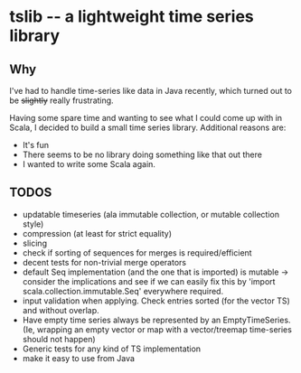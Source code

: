 # tslib -- a lightweight time series library

## Why 
I've had to handle time-series like data in Java recently, which turned out to be ~~slightly~~ really frustrating.

Having some spare time and wanting to see what I could come up with in Scala, I decided to build a small time series library. Additional reasons are:

  - It's fun
  - There seems to be no library doing something like that out there
  - I wanted to write some Scala again.

## TODOS
  - updatable timeseries (ala immutable collection, or mutable collection style)
  - compression (at least for strict equality)
  - slicing
  - check if sorting of sequences for merges is required/efficient
  - decent tests for non-trivial merge operators
  - default Seq implementation (and the one that is imported) is mutable -> consider the implications and see if we can easily fix this by 'import scala.collection.immutable.Seq' everywhere required.
  - input validation when applying. Check entries sorted (for the vector TS) and without overlap.
  - Have empty time series always be represented by an EmptyTimeSeries. (Ie, wrapping an empty vector or map with a vector/treemap time-series should not happen)
  - Generic tests for any kind of TS implementation
  - make it easy to use from Java
